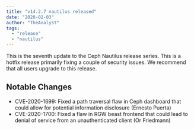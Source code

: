 ```yaml
---
title: "v14.2.7 nautilus released"
date: "2020-02-03"
author: "TheAnalyst"
tags:
  - "release"
  - "nautilus"
---
```


This is the seventh update to the Ceph Nautilus release series. This is a hotfix release primarily fixing a couple of security issues. We recommend that all users upgrade to this release.

## Notable Changes

- CVE-2020-1699: Fixed a path traversal flaw in Ceph dashboard that could allow for potential information disclosure (Ernesto Puerta)
- CVE-2020-1700: Fixed a flaw in RGW beast frontend that could lead to denial of service from an unauthenticated client (Or Friedmann)
